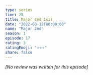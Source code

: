 ```yaml
---
type: series
time: 25
title: Major 2nd 1x17
date: "2022-08-12T00:00:00"
name: "Major 2nd"
season: 1
episode: 17
rating: 3
ratingEmoji: "⭐️⭐️⭐️"
share: false
---
```


*[No review was written for this episode]*